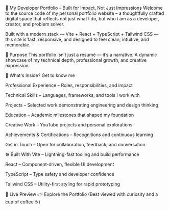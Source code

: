🚀 My Developer Portfolio – Built for Impact, Not Just Impressions
Welcome to the source code of my personal portfolio website – a thoughtfully crafted digital space that reflects not just what I do, but who I am as a developer, creator, and problem solver.

Built with a modern stack — Vite + React + TypeScript + Tailwind CSS — this site is fast, responsive, and designed to feel clean, intuitive, and memorable.

🎯 Purpose
This portfolio isn’t just a résumé — it’s a narrative. A dynamic showcase of my technical depth, professional growth, and creative expression.

🧩 What's Inside?
Get to know me

Professional Experience – Roles, responsibilities, and impact

Technical Skills – Languages, frameworks, and tools I work with

Projects – Selected work demonstrating engineering and design thinking

Education – Academic milestones that shaped my foundation

Creative Work – YouTube projects and personal explorations

Achievements & Certifications – Recognitions and continuous learning

Get in Touch – Open for collaboration, feedback, and conversation

⚙️ Built With
Vite – Lightning-fast tooling and build performance

React – Component-driven, flexible UI development

TypeScript – Type safety and developer confidence

Tailwind CSS – Utility-first styling for rapid prototyping

🔗 Live Preview
👉 Explore the Portfolio
(Best viewed with curiosity and a cup of coffee ☕)
